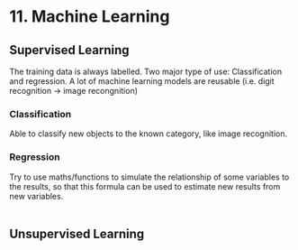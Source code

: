 # 11. Machine Learning

## Supervised Learning
The training data is always labelled. Two major type of use: Classification and regression. A lot of machine learning models are reusable (i.e. digit recognition -> image recongnition)
<br>

### Classification
Able to classify new objects to the known category, like image recognition.
<br>

### Regression
Try to use maths/functions to simulate the relationship of some variables to the results, so that this formula can be used to estimate new results from new variables.
<br>
<br>
## Unsupervised Learning

